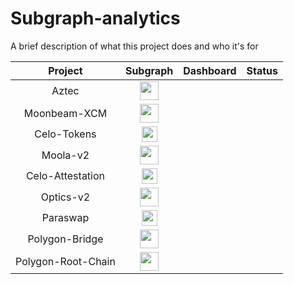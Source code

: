 # Subgraph-analytics

A brief description of what this project does and who it's for

|        Project     | Subgraph     |       Dashboard          |  Status   |
| :-----------------: | :-----------: | :------------------------:|:--------:  |
|         Aztec      |<img src="images/favicon.ico" width="30" height="30">            |                          |           |
|     Moonbeam-XCM   |<img src="images/favicon.ico" width="30" height="30">              |                          |           |
|     Celo-Tokens    |<img src="images/celo_icon.ico" width="25" height="25">              |                          |           |
|      Moola-v2      |<img src="images/favicon.ico" width="30" height="30">              |                          |           |
|   Celo-Attestation |<img src="images/celo_icon.ico" width="25" height="25">              |                          |           |
|      Optics-v2     |<img src="images/favicon.ico" width="30" height="30">              |                          |           |
|       Paraswap     |<img src="images/celo_icon.ico" width="25" height="25">              |                          |           |
|    Polygon-Bridge  |<img src="images/favicon.ico" width="30" height="30">              |                          |           |
| Polygon-Root-Chain |<img src="images/favicon.ico" width="30" height="30">              |                          |           |
